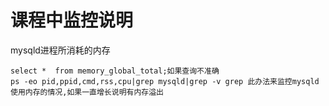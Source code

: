# 课程中监控说明


mysqld进程所消耗的内存
```
select *  from memory_global_total;如果查询不准确
ps -eo pid,ppid,cmd,rss,cpu|grep mysqld|grep -v grep 此办法来监控mysqld使用内存的情况,如果一直增长说明有内存溢出

```
